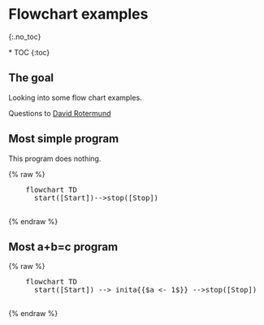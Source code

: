 # Flowchart examples
{:.no_toc}

<nav markdown="1" class="toc-class">
* TOC
{:toc}
</nav>

## The goal

Looking into some flow chart examples.

Questions to [David Rotermund](mailto:davrot@uni-bremen.de)

## Most simple program

This program does nothing. 

{% raw %} 
  <pre class="mermaid">
    flowchart TD
      start([Start])-->stop([Stop])
  </pre>
{% endraw %}

## Most a+b=c program

{% raw %} 
  <pre class="mermaid">
    flowchart TD
      start([Start]) --> inita{{$a <- 1$}} -->stop([Stop])
  </pre>
{% endraw %}

